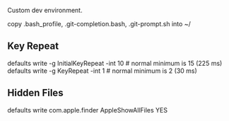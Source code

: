 Custom dev environment.

copy .bash_profile, .git-completion.bash, .git-prompt.sh into ~/

Key Repeat
---------
defaults write -g InitialKeyRepeat -int 10 # normal minimum is 15 (225 ms)<br>
defaults write -g KeyRepeat -int 1 # normal minimum is 2 (30 ms)

Hidden Files
---------
defaults write com.apple.finder AppleShowAllFiles YES
